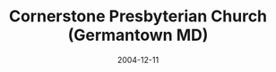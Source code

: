 ---
date: &id001 2004-12-11
end_date: null
location:
  address: None
  city: Germantown
  state: MD
minister:
- end: 2004-12-11
  name: James Stastny
  start: 2000-01-01
  type: Organizing Pastor
- end: 2009-01-04
  name: James Stastny
  start: 2004-12-11
  type: Pastor
ministers:
- James Stastny
- James Stastny
name: Cornerstone Presbyterian Church
names:
- end: 2004-12-11
  name: Cornerstone Reformed Fellowship OPC (mission)
  start: 1999-12-03
- end: 2009-01-04
  name: Cornerstone Presbyterian Church [Mission]
  start: 2004-12-11
- end: 2009-01-04
  name: Cornerstone Presbyterian Church, OPC
  start: 2004-12-11
origination_date: *id001
raw_data: "MD\nGermantown\nCornerstone Reformed Fellowship OPC (mission) (December\
  \ 3, 1999\u2013December 11, 2004)\n(changed name to Cornerstone Presbyterian Church\
  \ [Mission] in 2004)\nCornerstone Presbyterian Church, OPC  (December 11, 2004\u2013\
  January 4, 2009)\nOrg. Pastor: James Stastny, 2000\u20132004\nPastor: James Stastny,\
  \ 2004\u20139"
received_from: OPC
states:
- MD
status:
  active: false
  end_date: 2009-01-04
  reason: None
  received_from: null
  withdrawal_to: None
title: Cornerstone Presbyterian Church (Germantown MD)
year_established:
- 2004

---